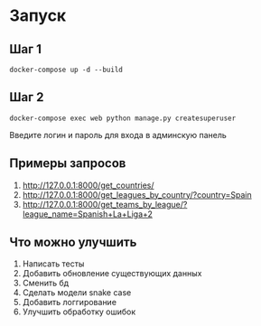 # Запуск
## Шаг 1
```docker-compose up -d --build```
## Шаг 2
```docker-compose exec web python manage.py createsuperuser```

Введите логин и пароль для входа в админскую панель

## Примеры запросов
1. http://127.0.0.1:8000/get_countries/
2. http://127.0.0.1:8000/get_leagues_by_country/?country=Spain
3. http://127.0.0.1:8000/get_teams_by_league/?league_name=Spanish+La+Liga+2


## Что можно улучшить
1. Написать тесты
2. Добавить обновление существующих данных
3. Сменить бд
4. Сделать модели snake case
5. Добавить логгирование
6. Улучшить обработку ошибок
